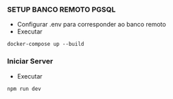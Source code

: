 ### SETUP BANCO REMOTO PGSQL
* Configurar .env para corresponder ao banco remoto
* Executar
```
docker-compose up --build
```

### Iniciar Server 
* Executar
```
npm run dev
```
